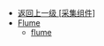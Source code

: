 - [返回上一级 [采集组件]](docs/大数据组件/采集组件/)
- [Flume](docs/大数据组件/采集组件/Flume/)
  - [flume](docs/大数据组件/采集组件/Flume/flume.md)
